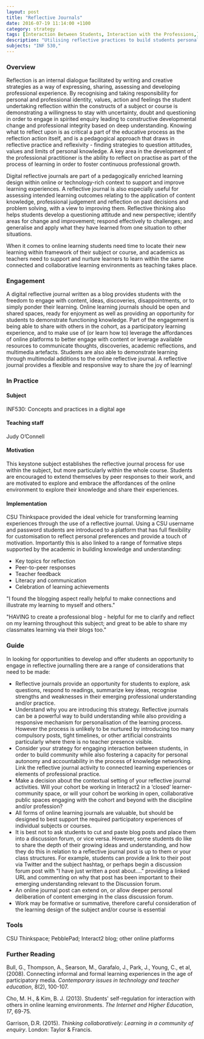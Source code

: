 ```yaml
---
layout: post
title: "Reflective Journals"
date: 2016-07-19 11:14:00 +1100
category: strategy
tags: [Interaction Between Students, Interaction with the Professions,] 
description: "Utilising reflective practices to build students personal and professional identity"
subjects: "INF 530,"
---
```


### Overview

Reflection is an internal dialogue facilitated by writing and creative strategies as a way of expressing, sharing, assessing and developing professional experience. By recognising and taking responsibility for personal and professional identity, values, action and feelings the student undertaking reflection within the constructs of a subject or course is demonstrating a willingness to stay with uncertainty, doubt and questioning in order to engage in spirited enquiry leading to constructive developmental change and professional integrity based on deep understanding. Knowing what to reflect upon is as critical a part of the educative process as the reflection action itself, and is a pedagogical approach that draws in reflective practice and reflexivity - finding strategies to question attitudes, values and limits of personal knowledge. A key area in the development of the professional practitioner is the ability to reflect on practise as part of the process of learning in order to foster continuous professional growth. 

Digital reflective journals are part of a pedagogically enriched learning design within online or technology-rich context to support and improve learning experiences. A reflective journal is also especially useful for assessing intended learning outcomes  relating to the application of content knowledge, professional judgement and reflection on past decisions and problem solving, with a view to improving them. Reflective thinking also helps students develop a questioning attitude and new perspective; identify areas for change and improvement; respond effectively to challenges; and generalise and apply what they have learned from one situation to other situations. 

When it comes to online learning students need time to locate their new learning within framework of their subject or course, and academics as teachers need to support and nurture learners to learn within the same connected and collaborative learning environments as teaching takes place. 

### Engagement

A digital reflective journal written as a blog provides students with the freedom to engage with content, ideas, discoveries, disappointments, or  to simply ponder their learning. Online learning journals should be open and shared spaces, ready for enjoyment as well as providing an opportunity for students to demonstrate functioning knowledge.  Part of the engagement is being able to share with others in the cohort, as a participatory learning experience, and to make use of  (or learn how to) leverage the affordances of online platforms to better engage with  content or  leverage available resources to communicate thoughts, discoveries, academic reflections, and multimedia artefacts. Students are also able to demonstrate learning through multimodal additions to the online reflective journal.  A reflective journal provides a flexible and responsive way to share the joy of learning!

### In Practice

#### Subject  

INF530: Concepts and practices in a digital age

#### Teaching staff 

Judy O’Connell

#### Motivation

This keystone subject establishes the reflective journal process for use within the subject, but more particularly within the whole course. Students are encouraged to extend themselves by peer responses to their work, and are motivated to explore and embrace the affordances of the online environment to explore their knowledge and share their experiences. 

#### Implementation

CSU Thinkspace provided the ideal vehicle for transforming learning experiences through the use of a reflective journal. Using a CSU username and password students are introduced to a platform that has full flexibility for customisation to reflect personal preferences and provide a touch of motivation. Importantly this is also linked to a range of  formative steps supported by the academic in building knowledge and understanding:

- Key topics for reflection
- Peer-to-peer responses
- Teacher feedback
- Literacy and communication
- Celebration of learning achievements

"I found the blogging aspect really helpful to make connections and illustrate my learning to myself and others."

"HAVING to create a professional blog - helpful for me to clarify and reflect on my learning throughout this subject; and great to be able to share my classmates learning via their blogs too."

### Guide

In looking for opportunities to develop and offer students an opportunity to engage in reflective journalling there are a range of considerations that need to be made:

- Reflective journals provide an opportunity for students to explore, ask questions, respond to readings, summarize key ideas, recognise strengths and weaknesses in their emerging professional understanding and/or practice. 
- Understand why you are introducing this strategy. Reflective journals can be a powerful way to build understanding while also providing a responsive mechanism for personalisation of the learning process. However the process is unlikely to be nurtured by introducing too many compulsory posts, tight timelines, or other artificial constraints particularly where there is no teacher presence visible.
- Consider your strategy for  engaging interaction between students, in order to build community while also fostering a capacity for personal autonomy and accountability in the process of knowledge networking. Link the reflective journal activity to connected learning experiences or elements of professional practice.
- Make a decision about the contextual setting of your reflective journal activities.  Will your cohort be working in Interact2 in a ‘closed’ learner-community space, or will your cohort be working in open, collaborative public spaces engaging with the cohort and beyond with the discipline and/or profession? 
- All forms of online learning journals are valuable, but should be designed to best support the required participatory experiences of individual subjects or courses. 
- It is best not to ask students to cut and paste blog posts and place them into a discussion forum, or vice versa. However, some students do like to share the depth of their growing ideas and understanding,  and how they do this in relation to a reflective journal post is up to them or your class structures. For example, students can provide a link to their post via Twitter and the subject hashtag, or perhaps begin a discussion forum post with "I have just written a post about…." providing a linked URL and commenting on why that post has been important to their emerging understanding relevant to the Discussion forum.
- An online journal post can extend on, or allow deeper personal deliberation of content emerging in the class discussion forum. 
- Work may be formative or summative, therefore careful consideration of the learning design of the subject and/or course is essential

### Tools

CSU Thinkspace; PebblePad; Interact2 blog; other online platforms

### Further Reading

<div class="apa-ref" markdown="1">

Bull, G., Thompson, A., Searson, M., Garafalo, J., Park, J., Young, C., et al, (2008). Connecting informal and formal learning experiences in the age of participatory media. *Contemporary issues in technology and teacher education*, 8(2), 100-107.

Cho, M. H., & Kim, B. J. (2013). Students' self-regulation for interaction with others in online learning environments. *The Internet and Higher Education*, *17*, 69-75.

Garrison, D.R. (2015). *Thinking collaboratively: Learning in a community of enquiry*. London: Taylor & Francis.

</div>